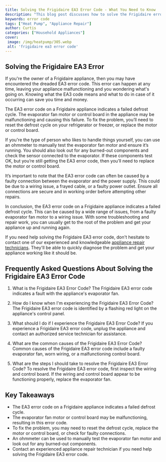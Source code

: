 ```yaml
---
title: Solving the Frigidaire EA3 Error Code - What You Need to Know
description: "This blog post discusses how to solve the Frigidaire error code EA3 and the important tips to keep in mind while doing so Find out more about this error code and how to properly address it"
keywords: error code
tags: ["Heat Pump", "Appliance Repair"]
author: Curtis
categories: ["Household Appliances"]
cover: 
 image: /img/heatpump/305.webp
 alt: 'frigidaire ea3 error code'
---
```

## Solving the Frigidaire EA3 Error
If you're the owner of a Frigidaire appliance, then you may have encountered the dreaded EA3 error code. This error can happen at any time, leaving your appliance malfunctioning and you wondering what's going on. Knowing what the EA3 code means and what to do in case of it occurring can save you time and money.

The EA3 error code on a Frigidaire appliance indicates a failed defrost cycle. The evaporator fan motor or control board in the appliance may be malfunctioning and causing this failure. To fix the problem, you’ll need to reset the defrost cycle on your refrigerator or freezer, or replace the motor or control board.

If you're the type of person who likes to handle things yourself, you can use an ohmmeter to manually test the evaporator fan motor and ensure it’s running. You should also look out for any burned-out components and check the sensor connected to the evaporator. If these components test OK, but you’re still getting the EA3 error code, then you’ll need to replace the motor or control board.

It’s important to note that the EA3 error code can often be caused by a faulty connection between the evaporator and the power supply. This could be due to a wiring issue, a frayed cable, or a faulty power outlet. Ensure all connections are secure and in working order before attempting other repairs.

In conclusion, the EA3 error code on a Frigidaire appliance indicates a failed defrost cycle. This can be caused by a wide range of issues, from a faulty evaporator fan motor to a wiring issue. With some troubleshooting and repair work, you can usually get to the root of the problem and get your appliance up and running again.

If you need help solving the Frigidaire EA3 error code, don't hesitate to contact one of our experienced and knowledgeable [appliance repair technicians](./pages/appliance-repair-technicians). They'll be able to quickly diagnose the problem and get your appliance working like it should be.

## Frequently Asked Questions About Solving the Frigidaire EA3 Error Code 
1. What is the Frigidaire EA3 Error Code?
 The Frigidaire EA3 error code indicates a fault with the appliance's evaporator fan.

2. How do I know when I'm experiencing the Frigidaire EA3 Error Code?
 The Frigidaire EA3 error code is identified by a flashing red light on the appliance's control panel.

3. What should I do if I experience the Frigidaire EA3 Error Code?
 If you experience a Frigidaire EA3 error code, unplug the appliance and contact an authorized service technician for assistance.

4. What are the common causes of the Frigidaire EA3 Error Code?
 Common causes of the Frigidaire EA3 error code include a faulty evaporator fan, worn wiring, or a malfunctioning control board.

5. What are the steps I should take to resolve the Frigidaire EA3 Error Code?
 To resolve the Frigidaire EA3 error code, first inspect the wiring and control board. If the wiring and control board appear to be functioning properly, replace the evaporator fan.

## Key Takeaways
- The EA3 error code on a Frigidaire appliance indicates a failed defrost cycle.
- The evaporator fan motor or control board may be malfunctioning, resulting in this error code. 
- To fix the problem, you may need to reset the defrost cycle, replace the motor or control board, or check for faulty connections. 
- An ohmmeter can be used to manually test the evaporator fan motor and look out for any burned-out components. 
- Contact an experienced appliance repair technician if you need help solving the Frigidaire EA3 error code.
